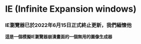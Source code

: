 # IE (Infinite Expansion windows)
### IE瀏覽器已於2022年6月15日正式終止更新，我們緬懷他

**這是一個模擬IE瀏覽器崩潰畫面的一個無用的圖像生成器**

